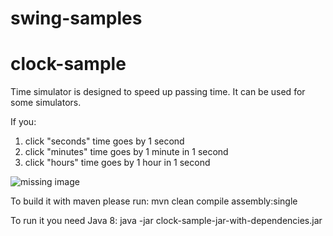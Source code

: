 # swing-samples
# clock-sample
Time simulator is designed to speed up passing time. It can be used for some simulators.

If you:
1. click "seconds" time goes by 1 second
2. click "minutes" time goes by 1 minute in 1 second
3. click "hours" time goes by 1 hour in 1 second

![missing image](https://user-images.githubusercontent.com/233654/34991115-b8829fc8-fac8-11e7-919c-c8803740c184.PNG)

To build it with maven please run: mvn clean compile assembly:single

To run it you need Java 8: java -jar clock-sample-jar-with-dependencies.jar
